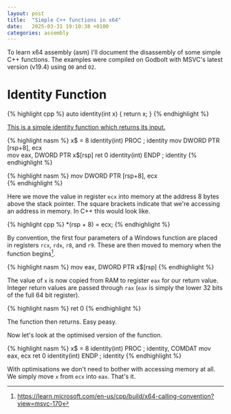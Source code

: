 ```yaml
---
layout: post
title:  "Simple C++ functions in x64"
date:   2025-03-31 19:10:38 +0100
categories: assembly
---
```


To learn x64 assembly (asm) I'll document the disassembly of some simple C++ functions.
The examples were compiled on Godbolt with MSVC's latest version (v19.4) using  `O0` and `O2`.

# Identity Function

{% highlight cpp %}
auto identity(int x) {
    return x;
}
{% endhighlight %}

[This is a simple identity function which returns its input.](https://godbolt.org/z/vch5oPs6e)

{% highlight nasm %}
x$ = 8
identity(int) PROC                              ; identity
        mov     DWORD PTR [rsp+8], ecx  
        mov     eax, DWORD PTR x$[rsp]
        ret     0
identity(int) ENDP                              ; identity
{% endhighlight %}

{% highlight nasm %}
mov     DWORD PTR [rsp+8], ecx  
{% endhighlight %}

Here we move the value in register `ecx` into memory at the address 8 bytes above the stack pointer.
The square brackets indicate that we're accessing an address in memory.
In C++ this would look like.

{% highlight cpp %}
    *(rsp + 8) = ecx;
{% endhighlight %}

By convention, the first four parameters of a Windows function are placed in registers `rcx`, `rdx`, `r8`, and `r9`.
These are then moved to memory when the function begins[^1].

{% highlight nasm %}
mov     eax, DWORD PTR x$[rsp]
{% endhighlight %}

The value of `x` is now copied from RAM to register `eax` for our return value.
Integer return values are passed through `rax` (`eax` is simply the lower 32 bits of the full 64 bit register).

{% highlight nasm %}
ret     0
{% endhighlight %}

The function then returns.
Easy peasy.

Now let's look at the optimised version of the function.

{% highlight nasm %}
x$ = 8
identity(int) PROC                              ; identity, COMDAT
        mov     eax, ecx
        ret     0
identity(int) ENDP                              ; identity
{% endhighlight %}

With optimisations we don't need to bother with accessing memory at all.
We simply move `x` from `ecx` into `eax`. That's it.

[^1]: <https://learn.microsoft.com/en-us/cpp/build/x64-calling-convention?view=msvc-170>